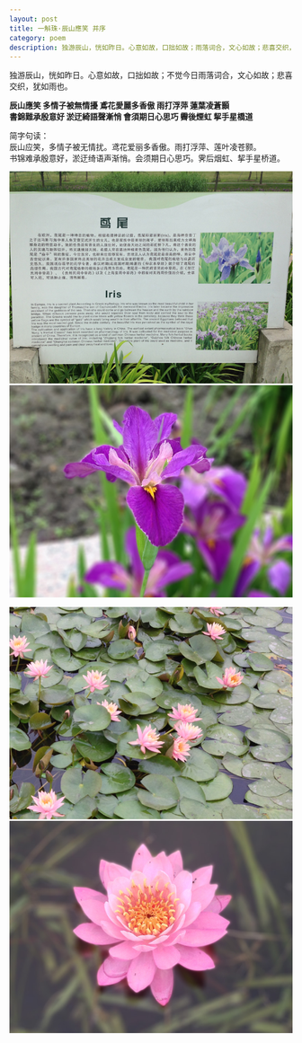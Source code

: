 ```yaml
---
layout: post
title: 一斛珠·辰山應笑 并序
category: poem
description: 独游辰山，恍如昨日。心意如故，口拙如故；雨落词合，文心如故；悲喜交织，犹如雨也。
---
```


独游辰山，恍如昨日。心意如故，口拙如故；不觉今日雨落词合，文心如故；悲喜交织，犹如雨也。  

**辰山應笑 多情子被無情擾 鳶花愛麗多香傲 雨打浮萍 蓮葉凌蒼顥  
書錦難承殷意好 淤迂綺語聲漸悄 會須期日心思巧 霽後煙虹 挈手星橋道**  
  

简字句读：  
辰山应笑，多情子被无情扰。鸢花爱丽多香傲。雨打浮萍、莲叶凌苍颢。  
书锦难承殷意好，淤迂绮语声渐悄。会须期日心思巧。霁后烟虹、挈手星桥道。  
  

![鸢尾介绍](/images/20150508/IMG_0186.jpg)
![鸢尾](/images/20150508/IMG_0180.jpg)

![睡莲叶](/images/20150508/IMG_0189.jpg)
![睡莲](/images/20150508/IMG_0193.jpg)
